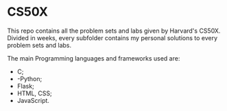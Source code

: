 # CS50X
This repo contains all the problem sets and labs given by Harvard's CS50X.
Divided in weeks, every subfolder contains my personal solutions to every problem sets and labs.

The main Programming languages and frameworks used are:
- C;
- -Python;
- Flask;
- HTML, CSS;
- JavaScript.
